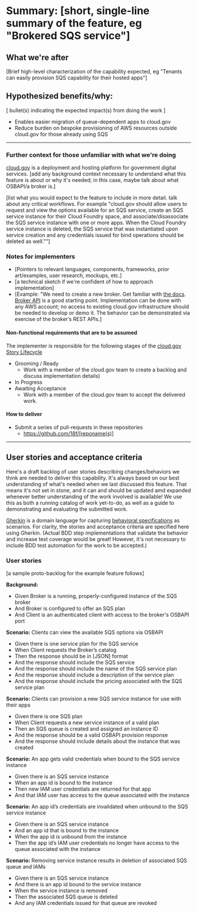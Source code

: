 # Summary: [short, single-line summary of the feature, eg "Brokered SQS service"]

## What we're after
[Brief high-level characterization of the capability expected, eg "Tenants can easily provision SQS capability for their hosted apps"]

## Hypothesized benefits/why:
[ bullet(s) indicating the expected impact(s) from doing the work ]
- Enables easier migration of queue-dependent apps to cloud.gov
- Reduce burden on bespoke provisioning of AWS resources outside cloud.gov for those already using SQS

---
 
### Further context for those unfamiliar with what we're doing

[cloud.gov](https://cloud.gov) is a deployment and hosting platform for government digital services. [add any background context necessary to understand what this feature is about or why it's needed; in this case, maybe talk about what OSBAPI/a broker is.]

[list what you would expect to the feature to include in more detail. talk about any critical workflows. For example "cloud.gov should allow users to request and view the options available for an SQS service, create an SQS service instance for their Cloud Foundry space, and associate/disassociate the SQS service instance with one or more apps. When the Cloud Foundry service instance is deleted, the SQS service that was instantiated upon service creation and any credentials issued for bind operations should be deleted as well.""]

### Notes for implementers

- [Pointers to relevant languages, components, frameworks, prior art/examples, user research, mockups, etc.]
- [a technical sketch if we're confident of how to approach implementation]
- [Example: "We need to create a new broker. Get familiar with [the docs](https://docs.cloudfoundry.org/services/overview.html). [Broker API](https://github.com/pivotal-cf/brokerapi) is a good starting point. Implementation can be done with any AWS account; no access to existing cloud.gov infrastructure should be needed to develop or demo it. The behavior can be demonstrated via exercise of the broker’s REST APIs.]

#### Non-functional requirements that are to be assumed
The implementer is responsible for the following stages of the [cloud.gov Story Lifecycle](https://github.com/18F/cg-product/blob/master/StoryLifecycle.md)
  - Grooming / Ready
      - Work with a member of the cloud.gov team to create a backlog and discuss implementation details)
  - In Progress
  - Awaiting Acceptance
      - Work with a member of the cloud.gov team to accept the delivered work.

#### How to deliver
- Submit a series of pull-requests in these repositories
  - https://github.com/18f/[reponame(s)]

---

## User stories and acceptance criteria

Here's a draft backlog of user stories describing changes/behaviors we think are needed to deliver this capability. It's always based on our best understanding of what's needed when we last discussed this feature. That means it's not set in stone, and it can and should be updated amd expanded whenever better understanding of the work involved is available! We use this as both a running catalog of work yet-to-do, as well as a guide to demonstrating and evaluating the submitted work. 

[Gherkin](https://en.wikipedia.org/wiki/Cucumber_(software)#Gherkin_language) is a domain language for capturing [behavioral specifications](https://en.wikipedia.org/wiki/Behavior-driven_development#Behavioral_specifications) as scenarios. For clarity, the stories and acceptance criteria are specified here using Gherkin. (Actual BDD step implementations that validate the behavior and increase test coverage would be great! However, it's not necessary to include BDD test automation for the work to be accepted.)

### User stories

[a sample proto-backlog for the example feature follows]

**Background:**

- Given Broker is a running, properly-configured instance of the SQS broker
- And Broker is configured to offer an SQS plan
- And Client is an authenticated client with access to the broker's OSBAPI port

**Scenario:** Clients can view the available SQS options via OSBAPI

- Given there is one service plan for the SQS service
- When Client requests the Broker’s catalog
- Then the response should be in [JSON] format
- And the response should include the SQS service
- And the response should include the name of the SQS service plan
- And the response should include a description of the service plan
- And the response should include the pricing associated with the SQS service plan

**Scenario:** Clients can provision a new SQS service instance for use with their apps

- Given there is one SQS plan
- When Client requests a new service instance of a valid plan
- Then an SQS queue is created and assigned an instance ID
- And the response should be a valid OSBAPI provision response
- And the response should include details about the instance that was created

**Scenario:** An app gets valid credentials when bound to the SQS service instance

- Given there is an SQS service instance
- When an app id is bound to the instance
- Then new IAM user credentials are returned for that app
- And that IAM user has access to the queue associated with the instance

**Scenario:** An app id’s credentials are invalidated when unbound to the SQS service instance

- Given there is an SQS service instance
- And an app id that is bound to the instance
- When the app id is unbound from the instance
- Then the app id’s IAM user credentials no longer have access to the queue associated with the instance

**Scenario:** Removing service instance results in deletion of associated SQS queue and IAMs

- Given there is an SQS service instance
- And there is an app id bound to the service instance
- When the service instance is removed
- Then the associated SQS queue is deleted
- And any IAM credentials issued for that queue are revoked

